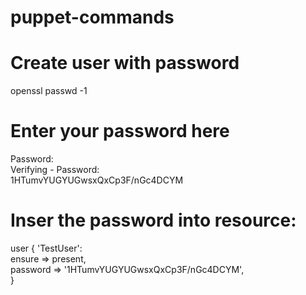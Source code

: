 # puppet-commands

# Create user with password
openssl passwd -1  
# Enter your password here 
Password: <br />
Verifying - Password: <br />
$1$HTumvYUGYUGwsxQxCp3F/nGc4DCYM<br />
 
 # Inser the password into resource:
 user { 'TestUser': <br />
  ensure   => present,<br />
  password => '$1$HTumvYUGYUGwsxQxCp3F/nGc4DCYM',<br />
}
